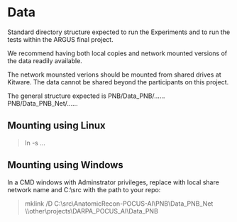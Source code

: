 # Data

Standard directory structure expected to run the Experiments and to run
the tests within the ARGUS final project.

We recommend having both local copies and network mounted versions of 
the data readily available.

The network mounsted verions should be mounted from shared drives at
Kitware.  The data cannot be shared beyond the participants on this project.

The general structure expected is
PNB/Data_PNB/...<local copy>...
PNB/Data_PNB_Net/...<mounted copy>...

## Mounting using Linux
> ln -s ...

## Mounting using Windows
In a CMD windows with Adminstrator privileges, replace <share> with
local share network name and C:\src with the path to your repo:
> mklink /D C:\src\AnatomicRecon-POCUS-AI\PNB\Data_PNB_Net \\<share>\other\projects\DARPA_POCUS_AI\Data_PNB
